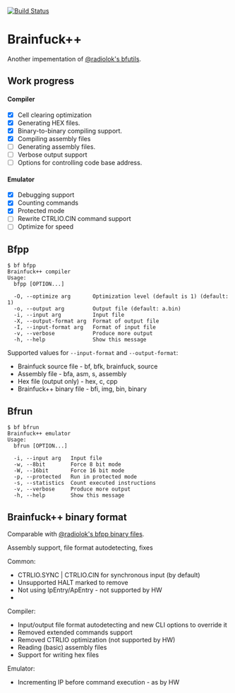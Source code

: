 [![Build Status](https://travis-ci.com/Pasha13666/bf.svg?branch=master)](https://travis-ci.com/Pasha13666/bf)

# Brainfuck++

Another impementation of [@radiolok's bfutils](https://github.com/radiolok/bfutils).

## Work progress

#### Compiler

- [X] Cell clearing optimization
- [X] Generating HEX files.
- [X] Binary-to-binary compiling support.
- [X] Compiling assembly files
- [ ] Generating assembly files.
- [ ] Verbose output support
- [ ] Options for controlling code base address.

#### Emulator

- [X] Debugging support
- [X] Counting commands
- [X] Protected mode
- [ ] Rewrite CTRLIO.CIN command support
- [ ] Optimize for speed

## Bfpp

```
$ bf bfpp
Brainfuck++ compiler
Usage:
  bfpp [OPTION...]

  -O, --optimize arg       Optimization level (default is 1) (default: 1)
  -o, --output arg         Output file (default: a.bin)
  -i, --input arg          Input file
  -X, --output-format arg  Format of output file
  -I, --input-format arg   Format of input file
  -v, --verbose            Produce more output
  -h, --help               Show this message

```

Supported values for `--input-format` and `--output-format`:

 - Brainfuck source file - bf, bfk, brainfuck, source
 - Assembly file - bfa, asm, s, assembly
 - Hex file (output only) - hex, c, cpp
 - Brainfuck++ binary file - bfi, img, bin, binary

## Bfrun

```
$ bf bfrun
Brainfuck++ emulator
Usage:
  bfrun [OPTION...]

  -i, --input arg   Input file
  -w, --8bit        Force 8 bit mode
  -W, --16bit       Force 16 bit mode
  -p, --protected   Run in protected mode
  -s, --statistics  Count executed instructions
  -v, --verbose     Produce more output
  -h, --help        Show this message
```

## Brainfuck++ binary format

Comparable with [@radiolok's bfpp binary files](https://github.com/radiolok/bfutils#binary).


Assembly support, file format autodetecting, fixes

Common:
 - CTRLIO.SYNC | CTRLIO.CIN for synchronous input (by default)
 - Unsupported HALT marked to remove
 - Not using IpEntry/ApEntry - not supported by HW
 -

Compiler:
 - Input/output file format autodetecting and new CLI options to override it
 - Removed extended commands support
 - Removed CTRLIO optimization (not supported by HW)
 - Reading (basic) assembly files
 - Support for writing hex files

Emulator:
 - Incrementing IP before command execution - as by HW
